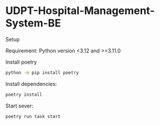 # UDPT-Hospital-Management-System-BE

Setup

Requirement: Python version <3.12 and >=3.11.0

Install poetry
```bash
python -m pip install poetry
```

Install dependencies:
```bash 
poetry install
```

Start sever:
```bash
poetry run task start
```